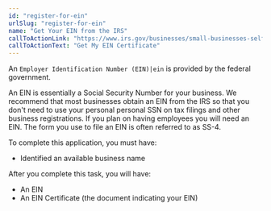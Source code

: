 ```yaml
---
id: "register-for-ein"
urlSlug: "register-for-ein"
name: "Get Your EIN from the IRS"
callToActionLink: "https://www.irs.gov/businesses/small-businesses-self-employed/apply-for-an-employer-identification-number-ein-online"
callToActionText: "Get My EIN Certificate"
---
```

An `Employer Identification Number (EIN)|ein` is provided by the federal government.

An EIN is essentially a Social Security Number for your business. We recommend that most businesses obtain an EIN from the IRS so that you don't need to use your personal personal SSN on tax filings and other business registrations. If you plan on having employees you will need an EIN. The form you use to file an EIN is often referred to as SS-4.
        
To complete this application, you must have:
- Identified an available business name

After you complete this task, you will have:
- An EIN
- An EIN Certificate (the document indicating your EIN)
